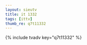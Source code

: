 ```yaml
--- 
layout: sieutv
title: it 1332
tags: [ittv]
thumb_re: q7t11332
---
```

{% include tvadv key="q7t11332" %} 
